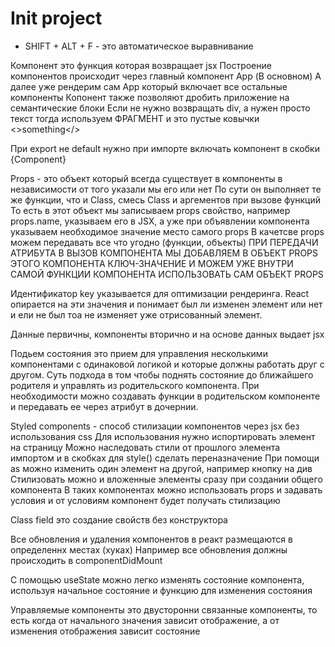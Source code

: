 # Init project
* SHIFT + ALT + F - это автоматическое выравнивание

Компонент это функция которая возвращает jsx
Построение компонентов происходит через главный компонент App (В основном)
А далее уже рендерим сам App который включает все остальные компоненты
Копонент также позволяют дробить приложение на семантические блоки
Если не нужно возвращать div, а нужен просто текст тогда используем ФРАГМЕНТ и это пустые ковычки <>something</>

При export не default нужно при импорте включать компонент в скобки {Component}

Props - это объект который всегда существует в компоненты в независимости от того указали мы его или нет
По сути он выполняет те же функции, что и Class, смесь Class и аргементов при вызове функций 
То есть в этот объект мы записываем props свойство, например props.name, указываем его в JSX, а уже при объявлении компонента указываем необходимое значение место самого props
В качетсве props можем передавать все что угодно (функции, объекты)
ПРИ ПЕРЕДАЧИ АТРИБУТА В ВЫЗОВ КОМПОНЕНТА МЫ ДОБАВЛЯЕМ В ОБЪЕКТ PROPS ЭТОГО КОМПОНЕНТА КЛЮЧ-ЗНАЧЕНИЕ И МОЖЕМ УЖЕ ВНУТРИ САМОЙ ФУНКЦИИ КОМПОНЕНТА ИСПОЛЬЗОВАТЬ САМ ОБЪЕКТ PROPS

Идентификатор key указывается для оптимизации рендеринга. 
React опирается на эти значения и понимает был ли изменен элемент или нет и ели не был тоа не изменяет уже отрисованный элемент.

Данные первичны, компоненты вторично и на основе данных выдает jsx

Подьем состояния это прием для управления несколькими компонентами с одинаковой логикой и которые должны работать друг с другом. Суть подхода в том чтобы поднять состояние до ближайшего родителя и управлять из родительского компонента. При необходимости можно создавать функции в родительском компоненте и передавать ее через атрибут в дочернии.

Styled components - способ стилизации компонентов через jsx без использования css
Для использования нужно испортировать элемент на страницу
Можно наследовать стили от прошлого элемента импортом и в скобках для style() сделать переназначение
При помощи as можно изменить один элемент на другой, например кнопку на див
Стилизовать можно и вложенные элементы сразу при создании общего компонента 
В таких компонентах можно использовать props и задавать условия и от условиям компонент будет получать стилизацию

Class field это создание свойств без конструктора

Все обновления и удаления компонентов в реакт размещаются в определеннх местах (хуках)
Например все обновления должны происходить в componentDidMount

С помощью useState можно легко изменять состояние компонента, используя начальное состояние и функцию для изменения состояния

Управляемые компоненты это двусторонни связанные компоненты, то есть когда от начального значения зависит отображение, а от изменения отображения зависит состояние